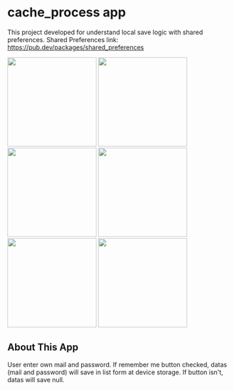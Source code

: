 # cache_process app
This project developed for understand local save logic with shared preferences.
Shared Preferences link: https://pub.dev/packages/shared_preferences


<img src = "https://github.com/keremsaltik/Cache_Process/assets/141556976/ee6bf6b9-1937-4a46-b333-8d7ce952572e" width = "200"> 
<img src = "https://github.com/keremsaltik/Cache_Process/assets/141556976/f17470d8-4325-45e4-b806-2b125e4a0ffe" width = "200">  
<img src = "https://github.com/keremsaltik/Cache_Process/assets/141556976/b8c229dc-d90a-4935-b5dc-e28f74dff4f9" width = "200">


<img src = "https://github.com/keremsaltik/Cache_Process/assets/141556976/164eea9f-4cda-471e-938b-579c741198b8" width = "200">
<img src = "https://github.com/keremsaltik/Cache_Process/assets/141556976/2b0559a0-0865-476e-b465-a07cf73a099b" width = "200">    
<img src = "https://github.com/keremsaltik/Cache_Process/assets/141556976/2bd001c0-b33e-4eb0-b362-f0be0307444a" width = "200"> 

## About This App

User enter own mail and password.
If remember me button checked, datas (mail and password) will save in list form at device storage.
If button isn't, datas will save null.
